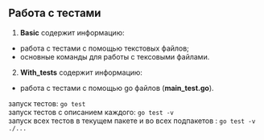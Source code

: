 ## Работа с тестами

1) **Basic** содержит информацию:
- работа с тестами с помощью текстовых файлов;
- основные команды для работы с тексовыми файлами.

2) **With_tests** содержит информацию:
- работа с тестами с помощью go файлов (**main_test.go**).

запуск тестов: `go test` <br/>
запуск тестов с описанием каждого: `go test -v` <br/>
запуск всех тестов в текущем пакете и во всех подпакетов : `go test -v ./...`
